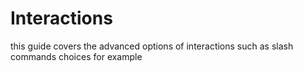 # Interactions

this guide covers the advanced options of interactions such as slash commands choices for example
